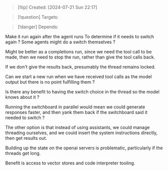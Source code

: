 
>[!tip] Created: [2024-07-21 Sun 22:17]

>[!question] Targets: 

>[!danger] Depends: 

Make it run again after the agent runs To determine if it needs to switch again ?
Some agents might do a switch themselves ?

Might be better as a completions run, since we need the tool call to be made, then we need to stop the run, rather than give the tool calls back.

If we don't give the results back, presumably the thread remains locked.

Can we start a new run when we have received tool calls as the model output but there is no point fulfilling them ?

Is there any benefit to having the switch choice in the thread so the model knows about it ?

Running the switchboard in parallel would mean we could generate responses faster, and then yank them back if the switchboard said it needed to switch ?

The other option is that instead of using assistants, we could manage threading ourselves, and we could insert the system instructions directly, then get results out.

Building up the state on the openai servers is problematic, particularly if the threads get long.

Benefit is access to vector stores and code interpreter tooling.